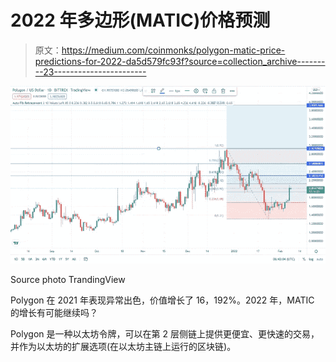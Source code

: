 # 2022 年多边形(MATIC)价格预测

> 原文：<https://medium.com/coinmonks/polygon-matic-price-predictions-for-2022-da5d579fc93f?source=collection_archive---------23----------------------->

![](img/adfa124784607369c4f9c1ffcf1b4362.png)

Source photo TrandingView

Polygon 在 2021 年表现异常出色，价值增长了 16，192%。2022 年，MATIC 的增长有可能继续吗？

Polygon 是一种以太坊令牌，可以在第 2 层侧链上提供更便宜、更快速的交易，并作为以太坊的扩展选项(在以太坊主链上运行的区块链)。